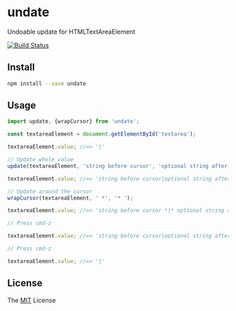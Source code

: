 # undate

Undoable update for HTMLTextAreaElement

[![Build Status](https://travis-ci.org/yuku-t/undate.svg?branch=master)](https://travis-ci.org/yuku-t/undate)

## Install

```bash
npm install --save undate
```

## Usage

```js
import update, {wrapCursor} from 'undate';

const textareaElement = document.getElementById('textarea');

textareaElement.value; //=> '|'

// Update whole value
update(textareaElement, 'string before cursor', 'optional string after cursor');

textareaElement.value; //=> 'string before cursor|optional string after cursor'

// Update around the cursor
wrapCursor(textareaElement, ' *', '* ');

textareaElement.value; //=> 'string before cursor *|* optional string after cursor'

// Press cmd-z

textareaElement.value; //=> 'string before cursor|optional string after cursor'

// Press cmd-z

textareaElement.value; //=> '|'
```

## License

The [MIT](https://github.com/yuku-t/undate/blob/master/LICENSE) License
